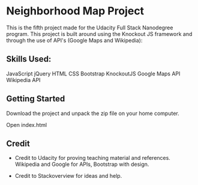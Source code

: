 # Neighborhood Map Project

This is the fifth project made for the Udacity Full Stack Nanodegree program. This project is built around using the Knockout JS framework and through the use of API's (Google Maps and Wikipedia):


## Skills Used:

JavaScript
jQuery
HTML
CSS
Bootstrap
KnockoutJS
Google Maps API
Wikipedia API

## Getting Started

Download the project and unpack the zip file on your home computer. 

Open index.html


## Credit 

- Credit to Udacity for proving teaching material and references. Wikipedia and Google for APIs, Bootstrap with design. 

- Credit to Stackoverview for ideas and help. 
